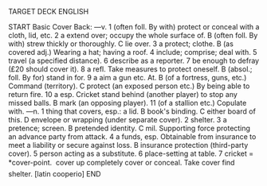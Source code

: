 TARGET DECK
ENGLISH

START
Basic
Cover
Back: —v. 1 (often foll. By with) protect or conceal with a cloth, lid, etc. 2 a extend over; occupy the whole surface of. B (often foll. By with) strew thickly or thoroughly. C lie over. 3 a protect; clothe. B (as covered adj.) Wearing a hat; having a roof. 4 include; comprise; deal with. 5 travel (a specified distance). 6 describe as a reporter. 7 be enough to defray (£20 should cover it). 8 a refl. Take measures to protect oneself. B (absol.; foll. By for) stand in for. 9 a aim a gun etc. At. B (of a fortress, guns, etc.) Command (territory). C protect (an exposed person etc.) By being able to return fire. 10 a esp. Cricket stand behind (another player) to stop any missed balls. B mark (an opposing player). 11 (of a stallion etc.) Copulate with. —n. 1 thing that covers, esp.: a lid. B book's binding. C either board of this. D envelope or wrapping (under separate cover). 2 shelter. 3 a pretence; screen. B pretended identity. C mil. Supporting force protecting an advance party from attack. 4 a funds, esp. Obtainable from insurance to meet a liability or secure against loss. B insurance protection (third-party cover). 5 person acting as a substitute. 6 place-setting at table. 7 cricket = *cover-point.  cover up completely cover or conceal. Take cover find shelter. [latin cooperio]
END
